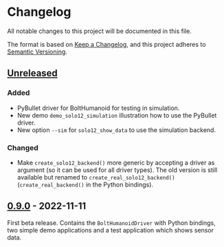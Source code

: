 # Changelog
All notable changes to this project will be documented in this file.

The format is based on [Keep a Changelog](https://keepachangelog.com/en/1.0.0/),
and this project adheres to [Semantic Versioning](https://semver.org/spec/v2.0.0.html).

## [Unreleased]
### Added
- PyBullet driver for BoltHumanoid for testing in simulation.
- New demo `demo_solo12_simulation` illustration how to use the PyBullet driver.
- New option `--sim` for `solo12_show_data` to use the simulation backend. 

### Changed
- Make `create_solo12_backend()` more generic by accepting a driver as argument (so it
  can be used for all driver types).
  The old version is still available but renamed to `create_real_solo12_backend()`
  (`create_real_backend()` in the Python bindings).

## [0.9.0] - 2022-11-11

First beta release.  Contains the `BoltHumanoidDriver` with Python bindings, two
simple demo applications and a test application which shows sensor data.



[Unreleased]: https://github.com/open-dynamic-robot-initiative/robot_interfaces_bolt/compare/v0.9.0...HEAD
[0.9.0]: https://github.com/open-dynamic-robot-initiative/robot_interfaces_bolt/releases/tag/v0.9.0
